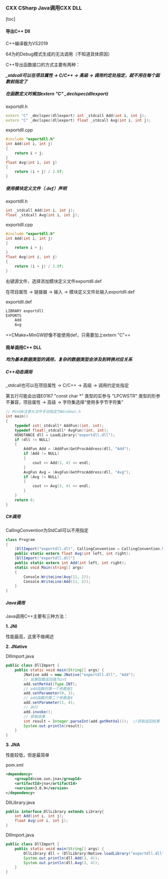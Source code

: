 ### CXX CSharp Java调用CXX DLL

[toc]

#### 导出C++ Dll

C++编译器为VS2019

64为的Debug模式生成的无法调用（不知道具体原因）

C++导出函数接口的方式主要有两种：

***_stdcall可以在项目属性 -> C/C++ -> 高级 -> 调用约定处指定，就不用在每个函数前指定了***

##### 在函数定义时候加extern "C" _declspec(dllexport)

exportdll.h

```cpp
extern "C" _declspec(dllexport) int _stdcall Add(int i, int j);
extern "C" _declspec(dllexport) float _stdcall Avg(int i, int j);
```

exportdll.cpp

```cpp
#include "exportdll.h"
int Add(int i, int j)
{
	return i + j;
}
float Avg(int i, int j)
{
	return (i + j) / 2.0f;
}
```

##### 使用模块定义文件（.def）声明

exportdll.h

```C++
int _stdcall Add(int i, int j);
float _stdcall Avg(int i, int j);
```

exportdll.cpp

```cpp
#include "exportdll.h"
int Add(int i, int j)
{
	return i + j;
}
float Avg(int i, int j)
{
	return (i + j) / 2.0f;
}
```

右键源文件，选择添加模块定义文件exportdll.def

在项目属性 -> 链接器 -> 输入 -> 模块定义文件处输入exportdll.def

exportdll.def

```def
LIBRARY	exportdll
EXPORTS
    Add
    Avg
```

 ==CMake+MinGW好像不能使用def，只需要加上extern "C"==

#### 简单调用C++ DLL

***均为基本数据类型的调用，复杂的数据类型会涉及到转换对应关系***

##### C++动态调用

_stdcall也可以在项目属性 -> C/C++ -> 高级 -> 调用约定处指定

第五行可能会出错E0167 "const char *" 类型的实参与 "LPCWSTR" 类型的形参不兼容，项目属性 -> 高级 -> 字符集选择"使用多字节字符集”

```cpp
// MinGW注意头文件手动指定为Windows.h
int main()
{
	typedef int(_stdcall* AddFun)(int, int);
	typedef float(_stdcall* AvgFun)(int, int);
	HINSTANCE dll = LoadLibrary("exportdll.dll");
	if (dll != NULL) 
    {
		AddFun Add = (AddFun)GetProcAddress(dll, "Add");
		if (Add != NULL) 
        {
			cout << Add(3, 4) << endl;
		}
		AvgFun Avg = (AvgFun)GetProcAddress(dll, "Avg");
		if (Avg != NULL) 
        {
			cout << Avg(3, 4) << endl;
		}
	}
    return 0;
}
```

##### C#调用

 CallingConvention为StdCall可以不用指定

```csharp
class Program
{
    [DllImport("exportdll.dll", CallingConvention = CallingConvention.StdCall)]
    public static extern float Avg(int left, int right);
    [DllImport("exportdll.dll"]
    public static extern int Add(int left, int right);
    static void Main(string[] args)
    {
        Console.WriteLine(Avg(11, 2));
        Console.WriteLine(Add(11, 2));
    }
}
```

#####  Java调用

Java调用C++主要有三种方法：

**1. JNI**

性能最高，这里不做阐述

**2. JNative**

DllImport.java

```java
public class DllImport {
    public static void main(String[] args) {
        JNative add = new JNative("exportdll.dll", "Add");
        // 设置函数返回值为int
        add.setRetVal(Type.INT);
        // add函数的第一个参数是3
        add.setParameter(0, 3);
        // add函数的第二个参数是4
        add.setParameter(1, 4);  
        // 执行
        add.invoke();
        // 获取结果
        int result = Integer.parseInt(add.getRetVal());  //获取返回结果
        System.out.println(result);
    }
}
```

**3. JNA**

性能较低，但是最简单

pom.xml

```xml
<dependency>
    <groupId>com.sun.jna</groupId>
    <artifactId>jna</artifactId>
    <version>3.0.9</version>
</dependency>
```

DllLibrary.java

```java
public interface DllLibrary extends Library{
    int Add(int i, int j);
    float Avg(int i, int j);
}
```

DllImport.java

```java
public class DllImport {
    public static void main(String[] args) {
        DllLibrary dll = (DllLibrary)Native.loadLibrary("exportdll.dll", DllLibrary.class);
        System.out.println(dll.Add(3, 4));
        System.out.println(dll.Avg(3, 4));
    }
}
```